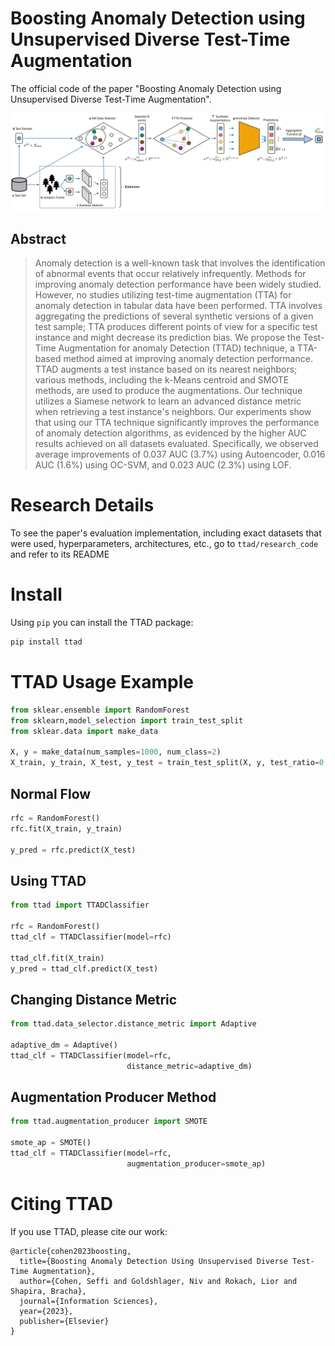 # Boosting Anomaly Detection using Unsupervised Diverse Test-Time Augmentation
The official code of the paper "Boosting Anomaly Detection using Unsupervised Diverse Test-Time Augmentation".

![proposed framework](https://github.com/nivgold/TTAD/blob/master/framework.jpg)

## Abstract

> Anomaly detection is a well-known task that involves the identification of abnormal events that occur relatively infrequently. Methods for improving anomaly detection performance have been widely studied. However, no studies utilizing test-time augmentation (TTA) for anomaly detection in tabular data have been performed. TTA involves aggregating the predictions of several synthetic versions of a given test sample; TTA produces different points of view for a specific test instance and might decrease its prediction bias. We propose the Test-Time Augmentation for anomaly Detection (TTAD) technique, a TTA-based method aimed at improving anomaly detection performance. TTAD augments a test instance based on its nearest neighbors; various methods, including the k-Means centroid and SMOTE methods, are used to produce the augmentations. Our technique utilizes a Siamese network to learn an advanced distance metric when retrieving a test instance's neighbors. Our experiments show that using our TTA technique significantly improves the performance of anomaly detection algorithms, as evidenced by the higher AUC results achieved on all datasets evaluated. Specifically, we observed average improvements of 0.037 AUC (3.7\%) using Autoencoder, 0.016 AUC (1.6\%) using OC-SVM, and 0.023 AUC (2.3\%) using LOF.

# Research Details
To see the paper's evaluation implementation, including exact datasets that were used, hyperparameters, architectures, etc., go to `ttad/research_code` and refer to its README

# Install
Using `pip` you can install the TTAD package:
```bash
pip install ttad
```


# TTAD Usage Example
```python
from sklear.ensemble import RandomForest
from sklearn,model_selection import train_test_split
from sklear.data import make_data

X, y = make_data(num_samples=1000, num_class=2)
X_train, y_train, X_test, y_test = train_test_split(X, y, test_ratio=0.3)

```

## Normal Flow
```python
rfc = RandomForest()
rfc.fit(X_train, y_train)

y_pred = rfc.predict(X_test)
```

## Using TTAD
```python
from ttad import TTADClassifier

rfc = RandomForest()
ttad_clf = TTADClassifier(model=rfc)

ttad_clf.fit(X_train)
y_pred = ttad_clf.predict(X_test)
```

## Changing Distance Metric
```python
from ttad.data_selector.distance_metric import Adaptive

adaptive_dm = Adaptive()
ttad_clf = TTADClassifier(model=rfc,
                          distance_metric=adaptive_dm)
```

## Augmentation Producer Method
```python
from ttad.augmentation_producer import SMOTE

smote_ap = SMOTE()
ttad_clf = TTADClassifier(model=rfc,
                          augmentation_producer=smote_ap)
```


# Citing TTAD
If you use TTAD, please cite our work:
```
@article{cohen2023boosting,
  title={Boosting Anomaly Detection Using Unsupervised Diverse Test-Time Augmentation},
  author={Cohen, Seffi and Goldshlager, Niv and Rokach, Lior and Shapira, Bracha},
  journal={Information Sciences},
  year={2023},
  publisher={Elsevier}
}
```